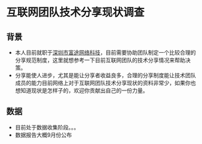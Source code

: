 # 互联网团队技术分享现状调查

## 背景
 - 本人目前就职于[深圳市富途网络科技](https://www.futunn.com/?lang=zh-CN)，目前需要协助团队制定一个比较合理的分享规范制度，这里就想参考一下目前互联网团队的技术分享情况来帮助决策。
 - 分享能使人进步，尤其是能让分享者收益良多，合理的分享制度能让技术团队成员的能力目前网络上对于互联网团队技术分享现状的资料非常少，如果你也想知道现状是怎样子的，欢迎你贡献出自己的一份力量。

## 数据
 - 目前处于数据收集阶段。。。
 - 数据报告大概9月份公布
